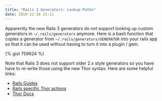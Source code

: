 ```yaml
---
title: "Rails 3 Generators: Lookup Paths"
date: 2010-12-30 15:11
---
```

<p>Apparently the new Rails 3 generators do not support looking up custom
generators in <code>~/.rails/generators</code> anymore. Here is a bash function
that copies a generator from <code>~/.rails/generators/GENERATOR</code> into
your rails app so that it can be used without having to turn it into a plugin /
gem.</p>
{% gist 759924 %}
<p>Note that Rails 3 does not support older 2.x style generators so you have
have to re-write those using the new Thor syntax. Here are some helpful
links:</p>
<ul>
<li><a href="http://edgeguides.rubyonrails.org/generators.html">Rails Guides</a></li>
<li><a href="http://api.rubyonrails.org/classes/Rails/Generators/Actions.html">Rails specific Thor actions</a></li>
<li><a href="http://rdoc.info/github/wycats/thor">Thor Docs</a></li>
</ul>
